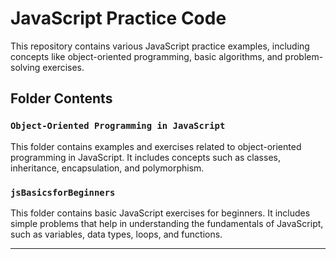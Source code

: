 # JavaScript Practice Code

This repository contains various JavaScript practice examples, including concepts like object-oriented programming, basic algorithms, and problem-solving exercises.

## Folder Contents

### `Object-Oriented Programming in JavaScript`

This folder contains examples and exercises related to object-oriented programming in JavaScript. It includes concepts such as classes, inheritance, encapsulation, and polymorphism.

### `jsBasicsforBeginners`

This folder contains basic JavaScript exercises for beginners. It includes simple problems that help in understanding the fundamentals of JavaScript, such as variables, data types, loops, and functions.

---
